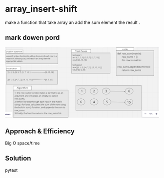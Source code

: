 # array_insert-shift
make a function that take array an add the  sum element the result .  

## mark dowen pord 
![Whiteboaed](band.PNG)

## Approach & Efficiency
Big O 
space/time 

## Solution
pytest